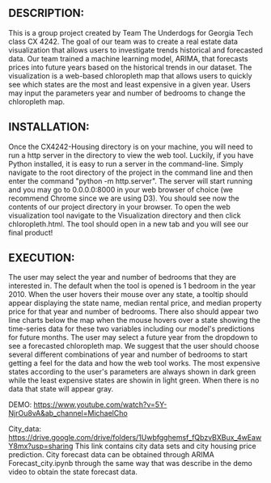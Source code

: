 ## DESCRIPTION:
This is a group project created by Team The Underdogs for Georgia Tech class CX 4242. The goal of our team was to create a real estate data visualization that allows users to investigate trends historical and forecasted data. Our team trained a machine learning model, ARIMA, that forecasts prices into future years based on the historical trends in our dataset.
The visualization is a web-based chloropleth map that allows users to quickly see which states are the most and least expensive in a given year. Users may input the parameters year and number of bedrooms to change the chloropleth map.

## INSTALLATION:

Once the CX4242-Housing directory is on your machine, you will need to run a http server in the directory to view the web tool. Luckily, if you have Python installed, it is easy to run a server in the command-line. Simply navigate to the root directory of the project in the command line and then enter the command "python -m http.server". The server will start running and you may go to 0.0.0.0:8000 in your web browser of choice (we recommend Chrome since we are using D3). You should see now the contents of our project directory in your browser. To open the web visualization tool navigate to the Visualization directory and then click chloropleth.html. The tool should open in a new tab and you will see our final product!

## EXECUTION:
The user may select the year and number of bedrooms that they are interested in. The default when the tool is opened is 1 bedroom in the year 2010. When the user hovers their mouse over any state, a tooltip should appear displaying the state name, median rental price, and median property price for that year and number of bedrooms. There also should appear two line charts below the map when the mouse hovers over a state showing the time-series data for these two variables including our model's predictions for future months. The user may select a future year from the dropdown to see a forecasted chloropleth map. We suggest that the user should choose several different combinations of year and number of bedrooms to start getting a feel for the data and how the web tool works. The most expensive states according to the user's parameters are always shown in dark green while the least expensive states are showin in light green. When there is no data that state will appear gray.  

DEMO:
https://www.youtube.com/watch?v=5Y-NjrOu8vA&ab_channel=MichaelCho

City_data:
https://drive.google.com/drive/folders/1Uwbfgghemsf_fQbzvBXBux_4wEawY8mx?usp=sharing
This link contains city data sets and city housing price prediction. City forecast data can be obtained through ARIMA Forecast_city.ipynb through the same way that was describe in the demo video to obtain the state forecast data.
